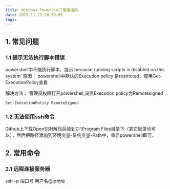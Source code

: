 ```yaml
---
title: Windows PowerShell使用指南
date: 2019-11-21 20:59:05
tags:
---
```


## 1. 常见问题
### 1.1 提示无法执行脚本错误

powershell中不能执行脚本，提示‘because running scripts is disabled on this system’
原因：
powershell中默认的Execution policy 是restricted，使用Get-ExecutionPolicy查看

解决方法：
管理员权限打开powershell,设置Execution policy为Remotesigned

``` 
Set-ExecutionPolicy RemoteSigned
```
### 1.2 无法使用ssh命令
Github上下载OpenSSH解压后放到C:\Program Files目录下（其它目录也可以），然后把路径添加到环境变量-系统变量-Path中，重启powershell即可。


## 2. 常用命令
### 2.1 远程连接服务器
ssh -p 端口号 用户名@ip地址
